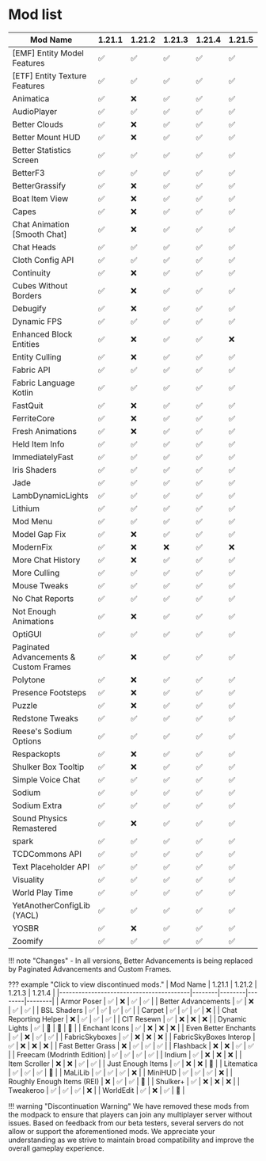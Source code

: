 # Mod list

| Mod Name                                | 1.21.1 | 1.21.2 | 1.21.3 | 1.21.4 | 1.21.5 | 1.21.6 | 1.21.7 | 1.21.8 | 1.21.9 |
|-----------------------------------------|--------|--------|--------|--------|--------|--------|--------|--------|--------|
| [EMF] Entity Model Features             | ✅     | ✅     | ✅     | ✅     | ✅     | ✅     | ✅     | ✅     | ❌     |
| [ETF] Entity Texture Features           | ✅     | ✅     | ✅     | ✅     | ✅     | ✅     | ✅     | ✅     | ❌     |
| Animatica                               | ✅     | ❌     | ✅     | ✅     | ✅     | ✅     | ✅     | ✅     | ❌     |
| AudioPlayer                             | ✅     | ✅     | ✅     | ✅     | ✅     | ✅     | ✅     | ✅     | ✅     |
| Better Clouds                           | ✅     | ❌     | ✅     | ✅     | ✅     | ✅     | ✅     | ✅     | ❌     |
| Better Mount HUD                        | ✅     | ❌     | ✅     | ✅     | ✅     | ✅     | ✅     | ✅     | ❌     |
| Better Statistics Screen                | ✅     | ✅     | ✅     | ✅     | ✅     | ✅     | ✅     | ✅     | ❌     |
| BetterF3                                | ✅     | ✅     | ✅     | ✅     | ✅     | ✅     | ✅     | ✅     | ❌     |
| BetterGrassify                          | ✅     | ❌     | ✅     | ✅     | ✅     | ✅     | ✅     | ✅     | ✅     |
| Boat Item View                          | ✅     | ❌     | ✅     | ✅     | ✅     | ✅     | ✅     | ✅     | ❌     |
| Capes                                   | ✅     | ❌     | ✅     | ✅     | ✅     | ✅     | ✅     | ✅     | ✅     |
| Chat Animation [Smooth Chat]            | ✅     | ❌     | ✅     | ✅     | ✅     | ✅     | ✅     | ✅     | ❌     |
| Chat Heads                              | ✅     | ✅     | ✅     | ✅     | ✅     | ✅     | ✅     | ✅     | ✅     |
| Cloth Config API                        | ✅     | ✅     | ✅     | ✅     | ✅     | ✅     | ✅     | ✅     | ✅     |
| Continuity                              | ✅     | ❌     | ✅     | ✅     | ✅     | ✅     | ✅     | ✅     | ❌     |
| Cubes Without Borders                   | ✅     | ❌     | ✅     | ✅     | ✅     | ✅     | ✅     | ✅     | ❌     |
| Debugify                                | ✅     | ❌     | ✅     | ✅     | ✅     | ❌     | ✅     | ✅     | ❌     |
| Dynamic FPS                             | ✅     | ✅     | ✅     | ✅     | ✅     | ✅     | ✅     | ✅     | ✅     |
| Enhanced Block Entities                 | ✅     | ❌     | ✅     | ✅     | ❌     | ❌     | ❌     | ❌     | ❌     |
| Entity Culling                          | ✅     | ❌     | ✅     | ✅     | ✅     | ✅     | ✅     | ✅     | ❌     |
| Fabric API                              | ✅     | ✅     | ✅     | ✅     | ✅     | ✅     | ✅     | ✅     | ✅     |
| Fabric Language Kotlin                  | ✅     | ✅     | ✅     | ✅     | ✅     | ✅     | ✅     | ✅     | ✅     |
| FastQuit                                | ✅     | ❌     | ✅     | ✅     | ✅     | ✅     | ✅     | ✅     | ❌     |
| FerriteCore                             | ✅     | ❌     | ✅     | ✅     | ✅     | ✅     | ✅     | ✅     | ❌     |
| Fresh Animations                        | ✅     | ❌     | ✅     | ✅     | ✅     | ✅     | ✅     | ✅     | ❌     |
| Held Item Info                          | ✅     | ✅     | ✅     | ✅     | ✅     | ✅     | ✅     | ✅     | ❌     |
| ImmediatelyFast                         | ✅     | ✅     | ✅     | ✅     | ✅     | ✅     | ✅     | ✅     | ✅     |
| Iris Shaders                            | ✅     | ✅     | ✅     | ✅     | ✅     | ✅     | ✅     | ✅     | ✅     |
| Jade                                    | ✅     | ✅     | ✅     | ✅     | ✅     | ✅     | ✅     | ✅     | ❌     |
| LambDynamicLights                       | ✅     | ✅     | ✅     | ✅     | ✅     | ✅     | ✅     | ✅     | ✅     |
| Lithium                                 | ✅     | ✅     | ✅     | ✅     | ✅     | ✅     | ✅     | ✅     | ✅     |
| Mod Menu                                | ✅     | ✅     | ✅     | ✅     | ✅     | ✅     | ✅     | ✅     | ❌     |
| Model Gap Fix                           | ✅     | ❌     | ✅     | ✅     | ✅     | ✅     | ✅     | ✅     | ❌     |
| ModernFix                               | ✅     | ❌     | ❌     | ✅     | ❌     | ❌     | ❌     | ❌     | ❌     |
| More Chat History                       | ✅     | ❌     | ✅     | ✅     | ✅     | ✅     | ✅     | ✅     | ✅     |
| More Culling                            | ✅     | ✅     | ✅     | ✅     | ✅     | ✅     | ✅     | ✅     | ✅     |
| Mouse Tweaks                            | ✅     | ✅     | ✅     | ✅     | ✅     | ✅     | ✅     | ✅     | ❌     |
| No Chat Reports                         | ✅     | ✅     | ✅     | ✅     | ✅     | ✅     | ✅     | ✅     | ❌     |
| Not Enough Animations                   | ✅     | ❌     | ✅     | ✅     | ✅     | ✅     | ✅     | ✅     | ❌     |
| OptiGUI                                 | ✅     | ✅     | ✅     | ✅     | ✅     | ✅     | ✅     | ✅     | ❌     |
| Paginated Advancements & Custom Frames  | ✅     | ❌     | ✅     | ✅     | ✅     | ✅     | ✅     | ✅     | ❌     |
| Polytone                                | ✅     | ❌     | ✅     | ✅     | ✅     | ❌     | ❌     | ✅     | ❌     |
| Presence Footsteps                      | ✅     | ❌     | ✅     | ✅     | ✅     | ❌     | ❌     | ✅     | ❌     |
| Puzzle                                  | ✅     | ❌     | ✅     | ✅     | ✅     | ✅     | ✅     | ✅     | ❌     |
| Redstone Tweaks                         | ✅     | ✅     | ✅     | ✅     | ✅     | ✅     | ✅     | ✅     | ❌     |
| Reese's Sodium Options                  | ✅     | ✅     | ✅     | ✅     | ✅     | ✅     | ✅     | ✅     | ❌     |
| Respackopts                             | ✅     | ❌     | ✅     | ✅     | ✅     | ✅     | ✅     | ✅     | ✅     |
| Shulker Box Tooltip                     | ✅     | ❌     | ✅     | ✅     | ✅     | ✅     | ✅     | ✅     | ✅     |
| Simple Voice Chat                       | ✅     | ✅     | ✅     | ✅     | ✅     | ✅     | ✅     | ✅     | ✅     |
| Sodium                                  | ✅     | ✅     | ✅     | ✅     | ✅     | ✅     | ✅     | ✅     | ✅     |
| Sodium Extra                            | ✅     | ✅     | ✅     | ✅     | ✅     | ✅     | ✅     | ✅     | ❌     |
| Sound Physics Remastered                | ✅     | ❌     | ✅     | ✅     | ✅     | ✅     | ✅     | ✅     | ❌     |
| spark                                   | ✅     | ✅     | ✅     | ✅     | ✅     | ✅     | ✅     | ✅     | ❌     |
| TCDCommons API                          | ✅     | ✅     | ✅     | ✅     | ✅     | ✅     | ✅     | ✅     | ❌     |
| Text Placeholder API                    | ✅     | ✅     | ✅     | ✅     | ✅     | ✅     | ✅     | ✅     | ❌     |
| Visuality                               | ✅     | ✅     | ✅     | ✅     | ✅     | ✅     | ✅     | ✅     | ❌     |
| World Play Time                         | ✅     | ✅     | ✅     | ✅     | ✅     | ❌     | ❌     | ❌     | ❌     |
| YetAnotherConfigLib (YACL)              | ✅     | ✅     | ✅     | ✅     | ✅     | ✅     | ✅     | ✅     | ❌     |
| YOSBR                                   | ✅     | ❌     | ✅     | ✅     | ✅     | ✅     | ✅     | ✅     | ✅     |
| Zoomify                                 | ✅     | ✅     | ✅     | ✅     | ✅     | ✅     | ✅     | ✅     | ✅     |

!!! note "Changes"
    - In all versions, Better Advancements is being replaced by Paginated Advancements and Custom Frames.

??? example "Click to view discontinued mods."
    | Mod Name                                | 1.21.1 | 1.21.2 | 1.21.3 | 1.21.4 |
    |-----------------------------------------|--------|--------|--------|--------|
    | Armor Poser                             | ✅     | ❌     | ✅     | ✅     |
    | Better Advancements                     | ✅     | ❌     | ✅     | ✅     |
    | BSL Shaders                             | ✅     | ✅     | ✅     | ✅     |
    | Carpet                                  | ✅     | ✅     | ✅     | ❌     |
    | Chat Reporting Helper                   | ❌     | ✅     | ✅     | ✅     |
    | CIT Resewn                              | ✅     | ❌     | ❌     | ❌     |
    | Dynamic Lights                          | ✅     | 🛑     | 🛑     | 🛑     |
    | Enchant Icons                           | ✅     | ❌     | ❌     | ❌     |
    | Even Better Enchants                    | ✅     | ❌     | ✅     | ✅     |
    | FabricSkyboxes                          | ✅     | ❌     | ❌     | ❌     |
    | FabricSkyBoxes Interop                  | ✅     | ❌     | ❌     | ❌     |
    | Fast Better Grass                       | ❌     | ✅     | ✅     | ✅     |
    | Flashback                               | ❌     | ❌     | ✅     | ✅     |
    | Freecam (Modrinth Edition)              | ✅     | ✅     | ✅     | ✅     |
    | Indium                                  | ✅     | ❌     | ❌     | ❌     |
    | Item Scroller                           | ❌     | ❌     | ✅     | ✅     |
    | Just Enough Items                       | ✅     | ❌     | ❌     | 🛑     |
    | Litematica                              | ✅     | ✅     | ✅     | 🛑     |
    | MaLiLib                                 | ✅     | ✅     | ✅     | ❌     |
    | MiniHUD                                 | ✅     | ✅     | ✅     | ❌     |
    | Roughly Enough Items (REI)              | ❌     | ✅     | ✅     | 🛑     |
    | Shulker+                                | ✅     | ❌     | ❌     | ❌     |
    | Tweakeroo                               | ✅     | ✅     | ✅     | ❌     |
    | WorldEdit                               | ✅     | ❌     | ✅     | 🛑     |

!!! warning "Discontinuation Warning"
    We have removed these mods from the modpack to ensure that players can join any multiplayer server without issues. Based on feedback from our beta testers, several servers do not allow or support the aforementioned mods. We appreciate your understanding as we strive to maintain broad compatibility and improve the overall gameplay experience.
